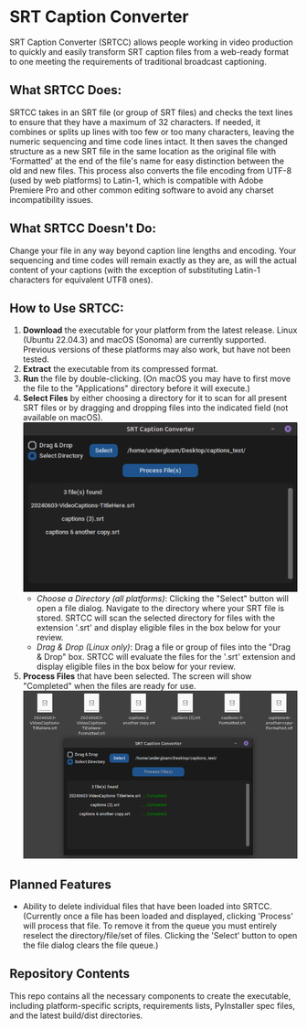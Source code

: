 # SRT Caption Converter

SRT Caption Converter (SRTCC) allows people working in video production to quickly and easily transform SRT caption files from a web-ready format to one meeting the requirements of traditional broadcast captioning.

## What SRTCC Does:
SRTCC takes in an SRT file (or group of SRT files) and checks the text lines to ensure that they have a maximum of 32 characters. If needed, it combines or splits up lines with too few or too many characters, leaving the numeric sequencing and time code lines intact. It then saves the changed structure as a new SRT file in the same location as the original file with 'Formatted' at the end of the file's name for easy distinction between the old and new files. This process also converts the file encoding from UTF-8 (used by web platforms) to Latin-1, which is compatible with Adobe Premiere Pro and other common editing software to avoid any charset incompatibility issues.

## What SRTCC Doesn't Do:
Change your file in any way beyond caption line lengths and encoding. Your sequencing and time codes will remain exactly as they are, as will the actual content of your captions (with the exception of substituting Latin-1 characters for equivalent UTF8 ones).

## How to Use SRTCC:
1. **Download** the executable for your platform from the latest release. Linux (Ubuntu 22.04.3) and macOS (Sonoma) are currently supported. Previous versions of these platforms may also work, but have not been tested.
2. **Extract** the executable from its compressed format.
3. **Run** the file by double-clicking. (On macOS you may have to first move the file to the "Applications" directory before it will execute.)
4. **Select Files** by either choosing a directory for it to scan for all present SRT files or by dragging and dropping files into the indicated field (not available on macOS).
![Files selected from directory](misc/srtcc-screenshot-select.png)
    * *Choose a Directory (all platforms)*: Clicking the "Select" button will open a file dialog. Navigate to the directory where your SRT file is stored. SRTCC will scan the selected directory for files with the extension '.srt' and display eligible files in the box below for your review.
    * *Drag & Drop (Linux only)*: Drag a file or group of files into the "Drag & Drop" box. SRTCC will evaluate the files for the '.srt' extension and display eligible files in the box below for your review.
5. **Process Files** that have been selected. The screen will show "Completed" when the files are ready for use.
![After processing files](misc/srtcc-screenshot-processed.png)

## Planned Features
* Ability to delete individual files that have been loaded into SRTCC. (Currently once a file has been loaded and displayed, clicking 'Process' will process that file. To remove it from the queue you must entirely reselect the directory/file/set of files. Clicking the 'Select' button to open the file dialog clears the file queue.)

## Repository Contents
This repo contains all the necessary components to create the executable, including platform-specific scripts, requirements lists, PyInstaller spec files, and the latest build/dist directories.

